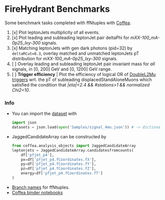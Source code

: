 FireHydrant Benchmarks
=======

Some benchmark tasks completed with ffNtuples with [Coffea](https://github.com/CoffeaTeam/coffea).

1. [x] Plot leptonJets multiplicity of all events.
2. [x] Plot leading and subleading leptonJet pair deltaPhi for *mXX-100_mA-0p25_lxy-300* signals.
3. [x] Matching leptonJets with gen dark photons (pid=32) by `deltaRCut=0.3`, overlay matched and unmatched leptonJets pT distribution for *mXX-100_mA-0p25_lxy-300* signals.
4. [ ] Overlay leading and subleading leptonJet pair invariant mass for *all* signals, in [0, 200] GeV and [0, 1200] GeV range.
5. [ ] **Trigger efficiency** | Plot the efficiency of logical OR of [DoubleL2Mu triggers](../FireHydrant/Tools/trigger.py) wrt. the pT of subleading displacedStandAloneMuons which satisfied the condition that *|eta|<2.4 && #stations>1 && normalized Chi2<10*.


### Info

- You can import the [dataset](./Samples/signal_4mu.json) with
    ```python
    import json
    datasets = json.load(open('Samples/signal_4mu.json')) # -> dictionary {'tag': [files]}
    ```
- JaggedCandidateArray can be constructed by
    ```python
    from coffea.analysis_objects import JaggedCandidateArray
    leptonjets = JaggedCandidateArray.candidatesfromcounts(
        df['pfjet_p4'],
        px=df['pfjet_p4.fCoordinates.fX'],
        py=df['pfjet_p4.fCoordinates.fY'],
        pz=df['pfjet_p4.fCoordinates.fZ'],
        energy=df['pfjet_p4.fCoordinates.fT']
    )
    ```
- [Branch names](../Docs/ffBranchNames.md) for ffNtuples.
- [Coffea binder notebooks](https://github.com/CoffeaTeam/coffea/tree/master/binder)

